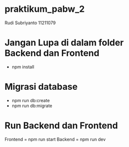 # praktikum_pabw_2
Rudi Subriyanto
11211079

# Jangan Lupa di dalam folder Backend dan Frontend
- npm install

# Migrasi database
 - npm run db:create
 - npm run db:migrate

# Run Backend dan Frontend
Frontend = npm run start
Backend = npm run dev


